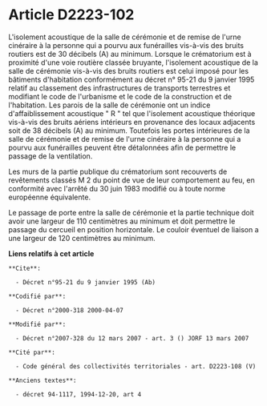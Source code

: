 # Article D2223-102

L'isolement acoustique de la salle de cérémonie et de remise de l'urne cinéraire à la personne qui a pourvu aux funérailles
vis-à-vis des bruits routiers est de 30 décibels (A) au minimum. Lorsque le crématorium est à proximité d'une voie routière
classée bruyante, l'isolement acoustique de la salle de cérémonie vis-à-vis des bruits routiers est celui imposé pour les
bâtiments d'habitation conformément au décret n° 95-21 du 9 janvier 1995 relatif au classement des infrastructures de
transports terrestres et modifiant le code de l'urbanisme et le code de la construction et de l'habitation. Les parois de la
salle de cérémonie ont un indice d'affaiblissement acoustique " R " tel que l'isolement acoustique théorique vis-à-vis des
bruits aériens intérieurs en provenance des locaux adjacents soit de 38 décibels (A) au minimum. Toutefois les portes
intérieures de la salle de cérémonie et de remise de l'urne cinéraire à la personne qui a pourvu aux funérailles peuvent être
détalonnées afin de permettre le passage de la ventilation. 

Les murs de la partie publique du crématorium sont recouverts de revêtements classés M 2 du point de vue de leur comportement
au feu, en conformité avec l'arrêté du 30 juin 1983 modifié ou à toute norme européenne équivalente. 

Le passage de porte entre la salle de cérémonie et la partie technique doit avoir une largeur de 110 centimètres au minimum
et doit permettre le passage du cercueil en position horizontale. Le couloir éventuel de liaison a une largeur de 120
centimètres au minimum.

**Liens relatifs à cet article**

	**Cite**:

	  - Décret n°95-21 du 9 janvier 1995 (Ab)

	**Codifié par**:

	  - Décret n°2000-318 2000-04-07

	**Modifié par**:

	  - Décret n°2007-328 du 12 mars 2007 - art. 3 () JORF 13 mars 2007

	**Cité par**:

	  - Code général des collectivités territoriales - art. D2223-108 (V)

	**Anciens textes**:

	  - décret 94-1117, 1994-12-20, art 4
